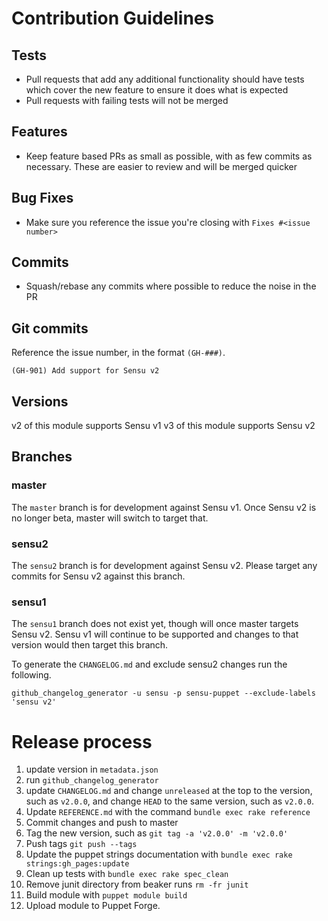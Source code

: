# Contribution Guidelines

## Tests

  - Pull requests that add any additional functionality should have tests which cover the new feature to ensure it does what is expected
  - Pull requests with failing tests will not be merged

## Features

  - Keep feature based PRs as small as possible, with as few commits as necessary. These are easier to review and will be merged quicker

## Bug Fixes

  - Make sure you reference the issue you're closing with `Fixes #<issue number>`

## Commits

  - Squash/rebase any commits where possible to reduce the noise in the PR

## Git commits

Reference the issue number, in the format `(GH-###)`.

```
(GH-901) Add support for Sensu v2
```

## Versions

v2 of this module supports Sensu v1
v3 of this module supports Sensu v2

## Branches

### master

The `master` branch is for development against Sensu v1. Once Sensu v2
is no longer beta, master will switch to target that.

### sensu2

The `sensu2` branch is for development against Sensu v2. Please target
any commits for Sensu v2 against this branch.

### sensu1

The `sensu1` branch does not exist yet, though will once master targets
Sensu v2. Sensu v1 will continue to be supported and changes to that
version would then target this branch.

To generate the `CHANGELOG.md` and exclude sensu2 changes run the
following.

`github_changelog_generator -u sensu -p sensu-puppet --exclude-labels 'sensu v2'`

# Release process

1. update version in `metadata.json`
1. run `github_changelog_generator`
1. update `CHANGELOG.md` and change `unreleased` at the top to the
   version, such as `v2.0.0`, and change `HEAD` to the same version,
   such as `v2.0.0`.
1. Update `REFERENCE.md` with the command `bundle exec rake reference`
1. Commit changes and push to master
1. Tag the new version, such as `git tag -a 'v2.0.0' -m 'v2.0.0'`
1. Push tags `git push --tags`
1. Update the puppet strings documentation with `bundle exec rake strings:gh_pages:update`
1. Clean up tests with `bundle exec rake spec_clean`
1. Remove junit directory from beaker runs `rm -fr junit`
1. Build module with `puppet module build`
1. Upload module to Puppet Forge.
